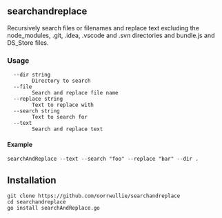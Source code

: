 ## searchandreplace
Recursively search files or filenames and replace text excluding the node_modules, .git, .idea, .vscode and .svn directories and bundle.js and DS_Store files.

### Usage
```
  --dir string
    	Directory to search
  --file
    	Search and replace file name
  --replace string
    	Text to replace with
  --search string
    	Text to search for
  --text
    	Search and replace text
```
  #### Example
  `searchAndReplace --text --search "foo" --replace "bar" --dir .`
  
  ## Installation
  ```
  git clone https://github.com/oorrwullie/searchandreplace
  cd searchandreplace
  go install searchAndReplace.go
  ```
